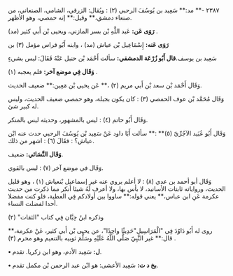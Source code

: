 ٢٣٨٧ -** مد:** سَعِيد بن يُوسُفَ الرحبي (٢) : ويُقال: الزرقي، الشامي، الصنعاني، من صنعاء دمشق،** وقيل:** إنه حمصي، وهو الأظهر.

**رَوَى عَن:** عَبد اللَّهِ بْن بسر المازني، ويحيى بْن أَبي كثير (مد) .

**رَوَى عَنه:** إِسْمَاعِيل بْن عياش (مد) ، وابنه أَبُو فراس مؤمل (٣) بن

سَعِيد بن يوسف.**قال أَبُو زُرْعَة الدمشقي:** سألت أَحْمَد بْن حنبل عَنْهُ فَقَالَ: ليس بشيءٍ

**وَقَال فِي موضع آخر:** فلم يعجبه (١) .

وَقَال أَحْمَد بْن سعد بْن أَبي مريم (٢) ،** عَن يحيى بْن مَعِين:** ضعيف الحديث.

وَقَال مُحَمَّد بْن عوف الحمصي (٣) : كان يكون بجبلة، وهو حمصي ضعيف الحديث، وليس له كبير شئ.

وَقَال أَبُو حاتم (٤) : ليس بالمشهور، وحديثه ليس بالمنكر.

وَقَال أَبُو عُبَيد الآجُرِّيّ (٥)** :** سألت أَبَا داود عَنْ سَعِيد بْن يُوسُفَ الرحبي حدث عنه ابْن عياش؟ : فقَالَ (٦) : اشهر من ذلك.

**وَقَال النَّسَائي:** ضعيف.

وَقَال في موضع آخر (٧) : ليس بالقوي.

وَقَال أبو أحمد بن عدي (٨) : لا أعلم يروي عنه غير إسماعيل بْنعياش (١) ، وهو قليل الحديث، ورواياته ثابتات الأسانيد، لا بأس بها، ولا أعرف لَهُ شيئا أنكر مما ذكرت من حديث عكرمة عَنِ ابن عباس،** يعني قوله:** ساووا بين أولادكم فِي العطية، فلو كنت مفضلا أحدا لفضلت النساء.

وذكره ابنُ حِبَّان فِي كتاب "الثقات" (٢)

روى له أَبُو دَاوُدَ فِي "الْمَرَاسِيلِ"حَدِيثًا واحِدًا"، عن يحيى بْن أَبي كثير، عَنْ عكرمة،** قال:** غير النَّبِيّ صَلَّى اللَّهُ عَلَيْهِ وسَلَّمَ ثوبيه بالتنعيم وهو محرم (٣) .

**• ل:** سَعِيد الأدم، وهو ابن زكريا. تقدم.

**• بخ د ت:** سَعِيد الأعشى: هو ابْن عبد الرحمن بْن مكمل تقدم.